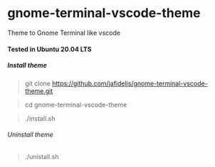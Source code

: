 # gnome-terminal-vscode-theme

Theme to Gnome Terminal like vscode

#### Tested in Ubuntu 20.04 LTS

##### Install theme
> git clone https://github.com/jafidelis/gnome-terminal-vscode-theme.git

> cd gnome-terminal-vscode-theme

> ./install.sh

###### Uninstall theme

> ./unistall.sh 
